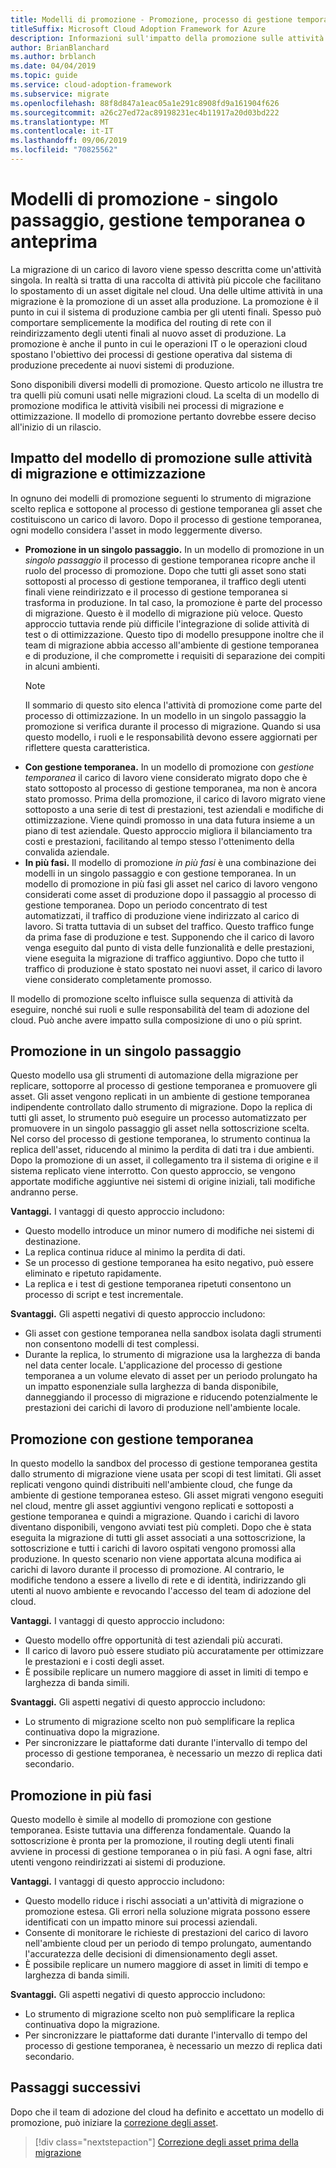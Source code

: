 ```yaml
---
title: Modelli di promozione - Promozione, processo di gestione temporanea o modello in più fasi
titleSuffix: Microsoft Cloud Adoption Framework for Azure
description: Informazioni sull'impatto della promozione sulle attività di migrazione
author: BrianBlanchard
ms.author: brblanch
ms.date: 04/04/2019
ms.topic: guide
ms.service: cloud-adoption-framework
ms.subservice: migrate
ms.openlocfilehash: 88f8d847a1eac05a1e291c8908fd9a161904f626
ms.sourcegitcommit: a26c27ed72ac89198231ec4b11917a20d03bd222
ms.translationtype: MT
ms.contentlocale: it-IT
ms.lasthandoff: 09/06/2019
ms.locfileid: "70825562"
---
```

# <a name="promotion-models---single-step-staged-or-flight"></a>Modelli di promozione - singolo passaggio, gestione temporanea o anteprima

La migrazione di un carico di lavoro viene spesso descritta come un'attività singola. In realtà si tratta di una raccolta di attività più piccole che facilitano lo spostamento di un asset digitale nel cloud. Una delle ultime attività in una migrazione è la promozione di un asset alla produzione. La promozione è il punto in cui il sistema di produzione cambia per gli utenti finali. Spesso può comportare semplicemente la modifica del routing di rete con il reindirizzamento degli utenti finali al nuovo asset di produzione. La promozione è anche il punto in cui le operazioni IT o le operazioni cloud spostano l'obiettivo dei processi di gestione operativa dal sistema di produzione precedente ai nuovi sistemi di produzione.

Sono disponibili diversi modelli di promozione. Questo articolo ne illustra tre tra quelli più comuni usati nelle migrazioni cloud. La scelta di un modello di promozione modifica le attività visibili nei processi di migrazione e ottimizzazione. Il modello di promozione pertanto dovrebbe essere deciso all'inizio di un rilascio.

## <a name="impact-of-promotion-model-on-migrate-and-optimize-activities"></a>Impatto del modello di promozione sulle attività di migrazione e ottimizzazione

In ognuno dei modelli di promozione seguenti lo strumento di migrazione scelto replica e sottopone al processo di gestione temporanea gli asset che costituiscono un carico di lavoro. Dopo il processo di gestione temporanea, ogni modello considera l'asset in modo leggermente diverso.

- **Promozione in un singolo passaggio.** In un modello di promozione in un *singolo passaggio* il processo di gestione temporanea ricopre anche il ruolo del processo di promozione. Dopo che tutti gli asset sono stati sottoposti al processo di gestione temporanea, il traffico degli utenti finali viene reindirizzato e il processo di gestione temporanea si trasforma in produzione. In tal caso, la promozione è parte del processo di migrazione. Questo è il modello di migrazione più veloce. Questo approccio tuttavia rende più difficile l'integrazione di solide attività di test o di ottimizzazione. Questo tipo di modello presuppone inoltre che il team di migrazione abbia accesso all'ambiente di gestione temporanea e di produzione, il che compromette i requisiti di separazione dei compiti in alcuni ambienti.
  > [!NOTE]
  >Il sommario di questo sito elenca l'attività di promozione come parte del processo di ottimizzazione. In un modello in un singolo passaggio la promozione si verifica durante il processo di migrazione. Quando si usa questo modello, i ruoli e le responsabilità devono essere aggiornati per riflettere questa caratteristica.
- **Con gestione temporanea.** In un modello di promozione con *gestione temporanea* il carico di lavoro viene considerato migrato dopo che è stato sottoposto al processo di gestione temporanea, ma non è ancora stato promosso. Prima della promozione, il carico di lavoro migrato viene sottoposto a una serie di test di prestazioni, test aziendali e modifiche di ottimizzazione. Viene quindi promosso in una data futura insieme a un piano di test aziendale. Questo approccio migliora il bilanciamento tra costi e prestazioni, facilitando al tempo stesso l'ottenimento della convalida aziendale.
- **In più fasi.** Il modello di promozione *in più fasi* è una combinazione dei modelli in un singolo passaggio e con gestione temporanea. In un modello di promozione in più fasi gli asset nel carico di lavoro vengono considerati come asset di produzione dopo il passaggio al processo di gestione temporanea. Dopo un periodo concentrato di test automatizzati, il traffico di produzione viene indirizzato al carico di lavoro. Si tratta tuttavia di un subset del traffico. Questo traffico funge da prima fase di produzione e test. Supponendo che il carico di lavoro venga eseguito dal punto di vista delle funzionalità e delle prestazioni, viene eseguita la migrazione di traffico aggiuntivo. Dopo che tutto il traffico di produzione è stato spostato nei nuovi asset, il carico di lavoro viene considerato completamente promosso.

Il modello di promozione scelto influisce sulla sequenza di attività da eseguire, nonché sui ruoli e sulle responsabilità del team di adozione del cloud. Può anche avere impatto sulla composizione di uno o più sprint.

## <a name="single-step-promotion"></a>Promozione in un singolo passaggio

Questo modello usa gli strumenti di automazione della migrazione per replicare, sottoporre al processo di gestione temporanea e promuovere gli asset. Gli asset vengono replicati in un ambiente di gestione temporanea indipendente controllato dallo strumento di migrazione. Dopo la replica di tutti gli asset, lo strumento può eseguire un processo automatizzato per promuovere in un singolo passaggio gli asset nella sottoscrizione scelta. Nel corso del processo di gestione temporanea, lo strumento continua la replica dell'asset, riducendo al minimo la perdita di dati tra i due ambienti. Dopo la promozione di un asset, il collegamento tra il sistema di origine e il sistema replicato viene interrotto. Con questo approccio, se vengono apportate modifiche aggiuntive nei sistemi di origine iniziali, tali modifiche andranno perse.

**Vantaggi.** I vantaggi di questo approccio includono:

- Questo modello introduce un minor numero di modifiche nei sistemi di destinazione.
- La replica continua riduce al minimo la perdita di dati.
- Se un processo di gestione temporanea ha esito negativo, può essere eliminato e ripetuto rapidamente.
- La replica e i test di gestione temporanea ripetuti consentono un processo di script e test incrementale.

**Svantaggi.** Gli aspetti negativi di questo approccio includono:

- Gli asset con gestione temporanea nella sandbox isolata dagli strumenti non consentono modelli di test complessi.
- Durante la replica, lo strumento di migrazione usa la larghezza di banda nel data center locale. L'applicazione del processo di gestione temporanea a un volume elevato di asset per un periodo prolungato ha un impatto esponenziale sulla larghezza di banda disponibile, danneggiando il processo di migrazione e riducendo potenzialmente le prestazioni dei carichi di lavoro di produzione nell'ambiente locale.

## <a name="staged-promotion"></a>Promozione con gestione temporanea

In questo modello la sandbox del processo di gestione temporanea gestita dallo strumento di migrazione viene usata per scopi di test limitati. Gli asset replicati vengono quindi distribuiti nell'ambiente cloud, che funge da ambiente di gestione temporanea esteso. Gli asset migrati vengono eseguiti nel cloud, mentre gli asset aggiuntivi vengono replicati e sottoposti a gestione temporanea e quindi a migrazione. Quando i carichi di lavoro diventano disponibili, vengono avviati test più completi. Dopo che è stata eseguita la migrazione di tutti gli asset associati a una sottoscrizione, la sottoscrizione e tutti i carichi di lavoro ospitati vengono promossi alla produzione. In questo scenario non viene apportata alcuna modifica ai carichi di lavoro durante il processo di promozione. Al contrario, le modifiche tendono a essere a livello di rete e di identità, indirizzando gli utenti al nuovo ambiente e revocando l'accesso del team di adozione del cloud.

**Vantaggi.** I vantaggi di questo approccio includono:

- Questo modello offre opportunità di test aziendali più accurati.
- Il carico di lavoro può essere studiato più accuratamente per ottimizzare le prestazioni e i costi degli asset.
- È possibile replicare un numero maggiore di asset in limiti di tempo e larghezza di banda simili.

**Svantaggi.** Gli aspetti negativi di questo approccio includono:

- Lo strumento di migrazione scelto non può semplificare la replica continuativa dopo la migrazione.
- Per sincronizzare le piattaforme dati durante l'intervallo di tempo del processo di gestione temporanea, è necessario un mezzo di replica dati secondario.

## <a name="flight-promotion"></a>Promozione in più fasi

Questo modello è simile al modello di promozione con gestione temporanea. Esiste tuttavia una differenza fondamentale. Quando la sottoscrizione è pronta per la promozione, il routing degli utenti finali avviene in processi di gestione temporanea o in più fasi. A ogni fase, altri utenti vengono reindirizzati ai sistemi di produzione.

**Vantaggi.** I vantaggi di questo approccio includono:

- Questo modello riduce i rischi associati a un'attività di migrazione o promozione estesa. Gli errori nella soluzione migrata possono essere identificati con un impatto minore sui processi aziendali.
- Consente di monitorare le richieste di prestazioni del carico di lavoro nell'ambiente cloud per un periodo di tempo prolungato, aumentando l'accuratezza delle decisioni di dimensionamento degli asset.
- È possibile replicare un numero maggiore di asset in limiti di tempo e larghezza di banda simili.

**Svantaggi.** Gli aspetti negativi di questo approccio includono:

- Lo strumento di migrazione scelto non può semplificare la replica continuativa dopo la migrazione.
- Per sincronizzare le piattaforme dati durante l'intervallo di tempo del processo di gestione temporanea, è necessario un mezzo di replica dati secondario.

## <a name="next-steps"></a>Passaggi successivi

Dopo che il team di adozione del cloud ha definito e accettato un modello di promozione, può iniziare la [correzione degli asset](./remediate.md).

> [!div class="nextstepaction"]
> [Correzione degli asset prima della migrazione](./remediate.md)
